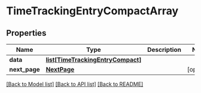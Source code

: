 # TimeTrackingEntryCompactArray

## Properties
Name | Type | Description | Notes
------------ | ------------- | ------------- | -------------
**data** | [**list[TimeTrackingEntryCompact]**](TimeTrackingEntryCompact.md) |  | 
**next_page** | [**NextPage**](NextPage.md) |  | [optional] 

[[Back to Model list]](../README.md#documentation-for-models) [[Back to API list]](../README.md#documentation-for-api-endpoints) [[Back to README]](../README.md)

